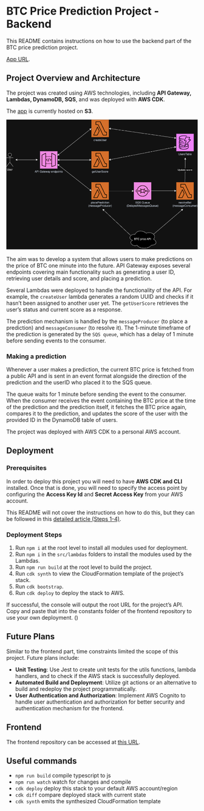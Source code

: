 # BTC Price Prediction Project - Backend

This README contains instructions on how to use the backend part of the BTC price prediction project.

[App URL](https://d386ooxqoh3yz8.cloudfront.net).

## Project Overview and Architecture

The project was created using AWS technologies, including **API Gateway, Lambdas, DynamoDB, SQS**, and was deployed with **AWS CDK**.

The [app](https://d386ooxqoh3yz8.cloudfront.net) is currently hosted on **S3**.

![system architecture](image.png)

The aim was to develop a system that allows users to make predictions on the price of BTC one minute into the future. API Gateway exposes several endpoints covering main functionality such as generating a user ID, retrieving user details and score, and placing a prediction.

Several Lambdas were deployed to handle the functionality of the API. For example, the `createUser` lambda generates a random UUID and checks if it hasn’t been assigned to another user yet. The `getUserScore` retrieves the user’s status and current score as a response.

The prediction mechanism is handled by the `messageProducer` (to place a prediction) and `messageConsumer` (to resolve it). The 1-minute timeframe of the prediction is generated by the `SQS queue`, which has a delay of 1 minute before sending events to the consumer.

### Making a prediction

Whenever a user makes a prediction, the current BTC price is fetched from a public API and is sent in an event format alongside the direction of the prediction and the userID who placed it to the SQS queue.

The queue waits for 1 minute before sending the event to the consumer. When the consumer receives the event containing the BTC price at the time of the prediction and the prediction itself, it fetches the BTC price again, compares it to the prediction, and updates the score of the user with the provided ID in the DynamoDB table of users.

The project was deployed with AWS CDK to a personal AWS account.

## Deployment

### Prerequisites

In order to deploy this project you will need to have **AWS CDK and CLI** installed. Once that is done, you will need to specify the access point by configuring the **Access Key Id** and **Secret Access Key** from your AWS account.

This README will not cover the instructions on how to do this, but they can be followed in this [detailed article (Steps 1-4)](https://medium.com/geekculture/how-i-used-cloud-development-kit-to-deploy-my-first-aws-infrastructure-beginner-level-9f00a527cc9a).


### Deployment Steps

1. Run `npm i` at the root level to install all modules used for deployment.
2. Run `npm i` in the `src/lambdas` folders to install the modules used by the Lambdas.
3. Run `npm run build` at the root level to build the project.
4. Run `cdk synth` to view the CloudFormation template of the project’s stack.
5. Run `cdk bootstrap`.
6. Run `cdk deploy` to deploy the stack to AWS.

If successful, the console will output the root URL for the project’s API. Copy and paste that into the constants folder of the frontend repository to use your own deployment. ()

## Future Plans

Similar to the frontend part, time constraints limited the scope of this project. Future plans include:

- **Unit Testing**: Use Jest to create unit tests for the utils functions, lambda handlers, and to check if the AWS stack is successfully deployed.
- **Automated Build and Deployment**: Utilize git actions or an alternative to build and redeploy the project programmatically.
- **User Authentication and Authorization**: Implement AWS Cognito to handle user authentication and authorization for better security and authentication mechanism for the frontend.

## Frontend

The frontend repository can be accessed at [this URL](https://github.com/DavidCandreanu00/BTC-Price-predictor-FE).


## Useful commands

* `npm run build`   compile typescript to js
* `npm run watch`   watch for changes and compile
* `cdk deploy`      deploy this stack to your default AWS account/region
* `cdk diff`        compare deployed stack with current state
* `cdk synth`       emits the synthesized CloudFormation template
